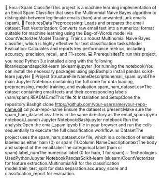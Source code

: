 📧 Email Spam ClassifierThis project is a machine learning implementation of an Email Spam Classifier that uses the Multinomial Naive Bayes algorithm to distinguish between legitimate emails (ham) and unwanted junk emails (spam).
🚀 FeaturesData Preprocessing: Loads and prepares the email dataset.Text Vectorization: Converts raw email text into a numerical format suitable for machine learning using the Bag-of-Words model via CountVectorizer.Model Training: Trains a robust Multinomial Naive Bayes classifier, which is highly effective for text classification tasks.Model Evaluation: Calculates and reports key performance metrics, including accuracy, precision, recall, and F1-score.
💻 PrerequisitesTo run this project, you need Python 3.x installed along with the following libraries:pandasscikit-learn (sklearn)jupyter (for running the notebook)You can install the necessary packages using pip:Bashpip install pandas scikit-learn jupyter
📂 Project StructureFile NameDescriptionemail_spam.ipynbThe main Jupyter Notebook containing the full code for data loading, preprocessing, model training, and evaluation.spam_ham_dataset.csvThe dataset containing email texts and their corresponding labels (ham/spam).README.mdThis file.🛠️ Installation and SetupClone the repository:Bashgit clone https://github.com/your-username/your-repo-name.git
cd your-repo-name
Ensure the dataset is present:Make sure the spam_ham_dataset.csv file is in the same directory as the email_spam.ipynb notebook.Launch Jupyter Notebook:Bashjupyter notebook
Run the analysis:Open the email_spam.ipynb file in your browser and run the cells sequentially to execute the full classification workflow.
📊 DatasetThe project uses the spam_ham_dataset.csv file, which is a collection of emails labeled as either ham (0) or spam (1).Column NameDescriptiontextThe body and subject of the email.labelThe categorical label (ham or spam).label_numThe numerical label (0 for ham, 1 for spam).💡 Technologies UsedPythonJupyter NotebookPandasScikit-learn (sklearn)CountVectorizer for feature extraction.MultinomialNB for the classification model.train_test_split for data separation.accuracy_score and classification_report for evaluation.
